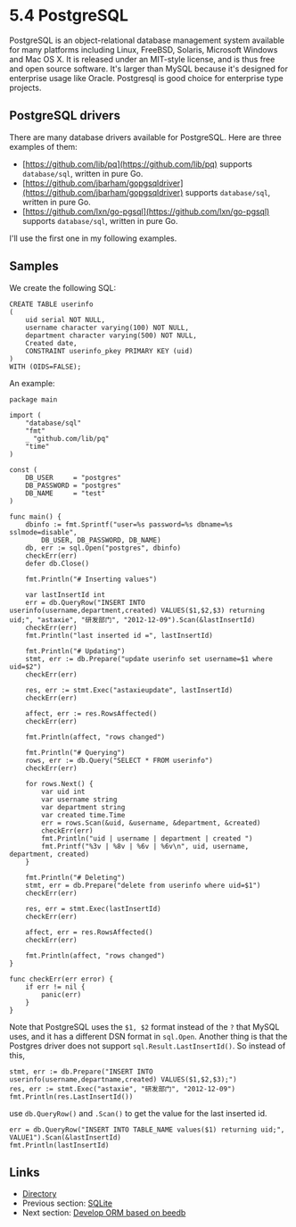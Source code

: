# 5.4 PostgreSQL

PostgreSQL is an object-relational database management system available for many platforms including Linux, FreeBSD, Solaris, Microsoft Windows and Mac OS X. It is released under an MIT-style license, and is thus free and open source software. It's larger than MySQL because it's designed for enterprise usage like Oracle. Postgresql is good choice for enterprise type projects.

## PostgreSQL drivers

There are many database drivers available for PostgreSQL. Here are three examples of them:

* [https://github.com/lib/pq](https://github.com/lib/pq) supports `database/sql`, written in pure Go.
* [https://github.com/jbarham/gopgsqldriver](https://github.com/jbarham/gopgsqldriver) supports `database/sql`, written in pure Go.
* [https://github.com/lxn/go-pgsql](https://github.com/lxn/go-pgsql) supports `database/sql`, written in pure Go.

I'll use the first one in my following examples.

## Samples

We create the following SQL:

```text
CREATE TABLE userinfo
(
    uid serial NOT NULL,
    username character varying(100) NOT NULL,
    department character varying(500) NOT NULL,
    Created date,
    CONSTRAINT userinfo_pkey PRIMARY KEY (uid)
)
WITH (OIDS=FALSE);
```

An example:

```text
package main

import (
    "database/sql"
    "fmt"
    _ "github.com/lib/pq"
    "time"
)

const (
    DB_USER     = "postgres"
    DB_PASSWORD = "postgres"
    DB_NAME     = "test"
)

func main() {
    dbinfo := fmt.Sprintf("user=%s password=%s dbname=%s sslmode=disable",
        DB_USER, DB_PASSWORD, DB_NAME)
    db, err := sql.Open("postgres", dbinfo)
    checkErr(err)
    defer db.Close()

    fmt.Println("# Inserting values")

    var lastInsertId int
    err = db.QueryRow("INSERT INTO userinfo(username,department,created) VALUES($1,$2,$3) returning uid;", "astaxie", "研发部门", "2012-12-09").Scan(&lastInsertId)
    checkErr(err)
    fmt.Println("last inserted id =", lastInsertId)

    fmt.Println("# Updating")
    stmt, err := db.Prepare("update userinfo set username=$1 where uid=$2")
    checkErr(err)

    res, err := stmt.Exec("astaxieupdate", lastInsertId)
    checkErr(err)

    affect, err := res.RowsAffected()
    checkErr(err)

    fmt.Println(affect, "rows changed")

    fmt.Println("# Querying")
    rows, err := db.Query("SELECT * FROM userinfo")
    checkErr(err)

    for rows.Next() {
        var uid int
        var username string
        var department string
        var created time.Time
        err = rows.Scan(&uid, &username, &department, &created)
        checkErr(err)
        fmt.Println("uid | username | department | created ")
        fmt.Printf("%3v | %8v | %6v | %6v\n", uid, username, department, created)
    }

    fmt.Println("# Deleting")
    stmt, err = db.Prepare("delete from userinfo where uid=$1")
    checkErr(err)

    res, err = stmt.Exec(lastInsertId)
    checkErr(err)

    affect, err = res.RowsAffected()
    checkErr(err)

    fmt.Println(affect, "rows changed")
}

func checkErr(err error) {
    if err != nil {
        panic(err)
    }
}
```

Note that PostgreSQL uses the `$1, $2` format instead of the `?` that MySQL uses, and it has a different DSN format in `sql.Open`. Another thing is that the Postgres driver does not support `sql.Result.LastInsertId()`. So instead of this,

```text
stmt, err := db.Prepare("INSERT INTO userinfo(username,departname,created) VALUES($1,$2,$3);")
res, err := stmt.Exec("astaxie", "研发部门", "2012-12-09")
fmt.Println(res.LastInsertId())
```

use `db.QueryRow()` and `.Scan()` to get the value for the last inserted id.

```text
err = db.QueryRow("INSERT INTO TABLE_NAME values($1) returning uid;",    VALUE1").Scan(&lastInsertId)
fmt.Println(lastInsertId)
```

## Links

* [Directory](preface.md)
* Previous section: [SQLite](05.3.md)
* Next section: [Develop ORM based on beedb](05.5.md)

